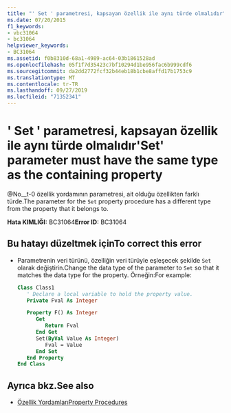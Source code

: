 ```yaml
---
title: "' Set ' parametresi, kapsayan özellik ile aynı türde olmalıdır"
ms.date: 07/20/2015
f1_keywords:
- vbc31064
- bc31064
helpviewer_keywords:
- BC31064
ms.assetid: f0b8310d-68a1-4989-ac64-03b1861528ad
ms.openlocfilehash: 05f1f7d35423c7bf10294d1be956fac6b999cdf6
ms.sourcegitcommit: da2dd2772fcf32b44eb18b1cbe8affd17b1753c9
ms.translationtype: MT
ms.contentlocale: tr-TR
ms.lasthandoff: 09/27/2019
ms.locfileid: "71352341"
---
```

# <a name="set-parameter-must-have-the-same-type-as-the-containing-property"></a><span data-ttu-id="61dfe-102">' Set ' parametresi, kapsayan özellik ile aynı türde olmalıdır</span><span class="sxs-lookup"><span data-stu-id="61dfe-102">'Set' parameter must have the same type as the containing property</span></span>
<span data-ttu-id="61dfe-103">@No__t-0 özellik yordamının parametresi, ait olduğu özellikten farklı türde.</span><span class="sxs-lookup"><span data-stu-id="61dfe-103">The parameter for the `Set` property procedure has a different type from the property that it belongs to.</span></span>  
  
 <span data-ttu-id="61dfe-104">**Hata KIMLIĞI:** BC31064</span><span class="sxs-lookup"><span data-stu-id="61dfe-104">**Error ID:** BC31064</span></span>  
  
## <a name="to-correct-this-error"></a><span data-ttu-id="61dfe-105">Bu hatayı düzeltmek için</span><span class="sxs-lookup"><span data-stu-id="61dfe-105">To correct this error</span></span>  
  
- <span data-ttu-id="61dfe-106">Parametrenin veri türünü, özelliğin veri türüyle eşleşecek şekilde `Set` olarak değiştirin.</span><span class="sxs-lookup"><span data-stu-id="61dfe-106">Change the data type of the parameter to `Set` so that it matches the data type for the property.</span></span> <span data-ttu-id="61dfe-107">Örneğin:</span><span class="sxs-lookup"><span data-stu-id="61dfe-107">For example:</span></span>  
  
    ```vb  
    Class Class1  
       ' Declare a local variable to hold the property value.  
       Private Fval As Integer  
  
       Property F() As Integer  
          Get  
             Return Fval  
          End Get  
          Set(ByVal Value As Integer)  
             Fval = Value  
          End Set  
       End Property  
    End Class  
    ```  
  
## <a name="see-also"></a><span data-ttu-id="61dfe-108">Ayrıca bkz.</span><span class="sxs-lookup"><span data-stu-id="61dfe-108">See also</span></span>

- [<span data-ttu-id="61dfe-109">Özellik Yordamları</span><span class="sxs-lookup"><span data-stu-id="61dfe-109">Property Procedures</span></span>](../../visual-basic/programming-guide/language-features/procedures/property-procedures.md)
